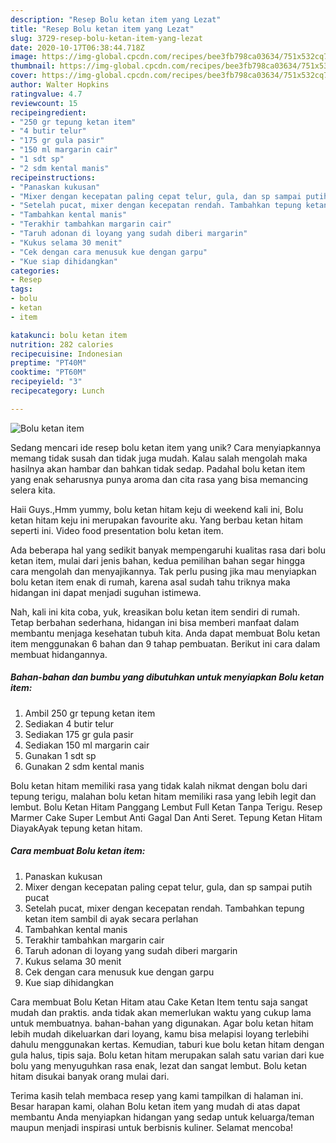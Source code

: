 ```yaml
---
description: "Resep Bolu ketan item yang Lezat"
title: "Resep Bolu ketan item yang Lezat"
slug: 3729-resep-bolu-ketan-item-yang-lezat
date: 2020-10-17T06:38:44.718Z
image: https://img-global.cpcdn.com/recipes/bee3fb798ca03634/751x532cq70/bolu-ketan-item-foto-resep-utama.jpg
thumbnail: https://img-global.cpcdn.com/recipes/bee3fb798ca03634/751x532cq70/bolu-ketan-item-foto-resep-utama.jpg
cover: https://img-global.cpcdn.com/recipes/bee3fb798ca03634/751x532cq70/bolu-ketan-item-foto-resep-utama.jpg
author: Walter Hopkins
ratingvalue: 4.7
reviewcount: 15
recipeingredient:
- "250 gr tepung ketan item"
- "4 butir telur"
- "175 gr gula pasir"
- "150 ml margarin cair"
- "1 sdt sp"
- "2 sdm kental manis"
recipeinstructions:
- "Panaskan kukusan"
- "Mixer dengan kecepatan paling cepat telur, gula, dan sp sampai putih pucat"
- "Setelah pucat, mixer dengan kecepatan rendah. Tambahkan tepung ketan item sambil di ayak secara perlahan"
- "Tambahkan kental manis"
- "Terakhir tambahkan margarin cair"
- "Taruh adonan di loyang yang sudah diberi margarin"
- "Kukus selama 30 menit"
- "Cek dengan cara menusuk kue dengan garpu"
- "Kue siap dihidangkan"
categories:
- Resep
tags:
- bolu
- ketan
- item

katakunci: bolu ketan item 
nutrition: 282 calories
recipecuisine: Indonesian
preptime: "PT40M"
cooktime: "PT60M"
recipeyield: "3"
recipecategory: Lunch

---
```



![Bolu ketan item](https://img-global.cpcdn.com/recipes/bee3fb798ca03634/751x532cq70/bolu-ketan-item-foto-resep-utama.jpg)

Sedang mencari ide resep bolu ketan item yang unik? Cara menyiapkannya memang tidak susah dan tidak juga mudah. Kalau salah mengolah maka hasilnya akan hambar dan bahkan tidak sedap. Padahal bolu ketan item yang enak seharusnya punya aroma dan cita rasa yang bisa memancing selera kita.

Haii Guys.,Hmm yummy, bolu ketan hitam keju di weekend kali ini, Bolu ketan hitam keju ini merupakan favourite aku. Yang berbau ketan hitam seperti ini. Video food presentation bolu ketan item.

Ada beberapa hal yang sedikit banyak mempengaruhi kualitas rasa dari bolu ketan item, mulai dari jenis bahan, kedua pemilihan bahan segar hingga cara mengolah dan menyajikannya. Tak perlu pusing jika mau menyiapkan bolu ketan item enak di rumah, karena asal sudah tahu triknya maka hidangan ini dapat menjadi suguhan istimewa.


Nah, kali ini kita coba, yuk, kreasikan bolu ketan item sendiri di rumah. Tetap berbahan sederhana, hidangan ini bisa memberi manfaat dalam membantu menjaga kesehatan tubuh kita. Anda dapat membuat Bolu ketan item menggunakan 6 bahan dan 9 tahap pembuatan. Berikut ini cara dalam membuat hidangannya.

<!--inarticleads1-->

##### Bahan-bahan dan bumbu yang dibutuhkan untuk menyiapkan Bolu ketan item:

1. Ambil 250 gr tepung ketan item
1. Sediakan 4 butir telur
1. Sediakan 175 gr gula pasir
1. Sediakan 150 ml margarin cair
1. Gunakan 1 sdt sp
1. Gunakan 2 sdm kental manis


Bolu ketan hitam memiliki rasa yang tidak kalah nikmat dengan bolu dari tepung terigu, malahan bolu ketan hitam memiliki rasa yang lebih legit dan lembut. Bolu Ketan Hitam Panggang Lembut Full Ketan Tanpa Terigu. Resep Marmer Cake Super Lembut Anti Gagal Dan Anti Seret. Tepung Ketan Hitam DiayakAyak tepung ketan hitam. 

<!--inarticleads2-->

##### Cara membuat Bolu ketan item:

1. Panaskan kukusan
1. Mixer dengan kecepatan paling cepat telur, gula, dan sp sampai putih pucat
1. Setelah pucat, mixer dengan kecepatan rendah. Tambahkan tepung ketan item sambil di ayak secara perlahan
1. Tambahkan kental manis
1. Terakhir tambahkan margarin cair
1. Taruh adonan di loyang yang sudah diberi margarin
1. Kukus selama 30 menit
1. Cek dengan cara menusuk kue dengan garpu
1. Kue siap dihidangkan


Cara membuat Bolu Ketan Hitam atau Cake Ketan Item tentu saja sangat mudah dan praktis. anda tidak akan memerlukan waktu yang cukup lama untuk membuatnya. bahan-bahan yang digunakan. Agar bolu ketan hitam lebih mudah dikeluarkan dari loyang, kamu bisa melapisi loyang terlebihi dahulu menggunakan kertas. Kemudian, taburi kue bolu ketan hitam dengan gula halus, tipis saja. Bolu ketan hitam merupakan salah satu varian dari kue bolu yang menyuguhkan rasa enak, lezat dan sangat lembut. Bolu ketan hitam disukai banyak orang mulai dari. 

Terima kasih telah membaca resep yang kami tampilkan di halaman ini. Besar harapan kami, olahan Bolu ketan item yang mudah di atas dapat membantu Anda menyiapkan hidangan yang sedap untuk keluarga/teman maupun menjadi inspirasi untuk berbisnis kuliner. Selamat mencoba!

